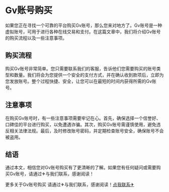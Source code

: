 # Gv账号购买

如果您正在寻找一个可靠的平台购买Gv账号，那么您来对地方了。Gv账号是一种虚拟账号，可用于进行各种在线交易和支付。在这篇文章中，我们将介绍Gv账号的购买流程以及一些注意事项。

## 购买流程

购买Gv账号非常简单。您只需要联系我们的客服，告诉他们您需要购买的账号类型和数量。我们将会为您提供一个安全的支付方式，并在确认收到款项后，立即为您发放账号。整个过程快捷、安全，让您可以在最短的时间内获得所需的Gv账号。

## 注意事项

在购买Gv账号时，有一些注意事项需要牢记在心。首先，确保选择一个信誉好、口碑佳的平台进行购买，以免遭遇诈骗。其次，购买Gv账号需谨慎使用，避免违反相关法律法规。最后，及时修改账号密码，并定期检查账号安全，确保账号不会被盗用。

## 结语

通过本文，相信您对Gv账号购买有了更清晰的了解。如果您有任何疑问或需要购买Gv账号，请通过✈与我们联系，感谢阅读！

更多关于Gv账号购买 请通过✈与我们联系，感谢阅读！[点我联系✈](https://docs.G208.com)